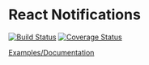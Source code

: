 # React Notifications
[![Build Status](https://travis-ci.org/akiokio/react-notifications.svg?branch=master)](https://travis-ci.org/akiokio/react-notifications)
[![Coverage Status](https://coveralls.io/repos/github/akiokio/react-notifications/badge.svg?branch=master)](https://coveralls.io/github/akiokio/react-notifications?branch=master)

[Examples/Documentation](https://akiokio.github.io/react-notifications/)